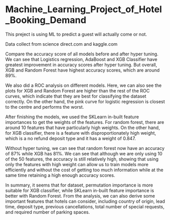# Machine_Learning_Project_of_Hotel_Booking_Demand

This preject is using ML to predict a guest will actually come or not.

Data collect from science direct.com and kaggle.com

Compare the accuracy score of all models before and after hyper tuning. We can see that Logistics regression, AdaBoost and XGB Classifier have greatest improvement in accuracy scores after hyper tuning. But overall, XGB and Random Forest have highest accuracy scores, which are around 89%.

We also did a ROC analysis on different models. Here, we can also see the plots for XGB and Random Forest are higher than the rest of the ROC curves, which indicate that they are best for classifying the dataset correctly. On the other hand, the pink curve for logistic regression is closest to the centre and performs the worst.

After finishing the models, we used the SKLearn in-built feature importances to get the weights of the features. For random forest, there are around 10 features that have particularly high weights. On the other hand, for XGB classifier, there is a feature with disproportionately high weight, which is a no refund deposit type and it has a weight of 0.847. 

Without hyper tuning, we can see that random forest now have an accuracy of 87% while XGB has 81%. We can see that although we are only using 10 of the 50 features, the accuracy is still relatively high, showing that using only the features with high weight can allow us to train models more efficiently and without the cost of getting too much information while at the same time retaining a high enough accuracy scores.

In summary, it seems that for dataset, permutation importance is more suitable for XGB classifier, while SKLearn in-built feature importance is better with Random Forest. From the analysis, we can also derive some important features that hotels can consider, including country of origin, lead time, deposit type, previous cancellations, total number of special requests, and required number of parking spaces.
